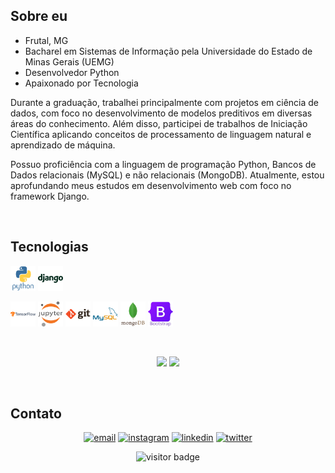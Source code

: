 <h2>Sobre eu</h2>


* Frutal, MG 
* Bacharel em Sistemas de Informação pela Universidade do Estado de Minas Gerais (UEMG)
* Desenvolvedor Python
* Apaixonado por Tecnologia 

<p>
  Durante a graduação, trabalhei principalmente com projetos em ciência de dados, com foco no desenvolvimento de modelos preditivos em diversas áreas do conhecimento. Além disso, participei de trabalhos de Iniciação Científica aplicando conceitos de processamento de linguagem natural e aprendizado de máquina. 
  <br>

  Possuo proficiência com a linguagem de programação Python, Bancos de Dados relacionais (MySQL) e não relacionais (MongoDB). 
  Atualmente, estou aprofundando meus estudos em desenvolvimento web com foco no framework Django. 

  <br>

   

</p>

<h2>Tecnologias</h2>

<p>
<code><img height="40" src="https://github.com/devicons/devicon/blob/master/icons/python/python-original-wordmark.svg"></code>
<code><img height="40" src="https://github.com/devicons/devicon/blob/master/icons/django/django-plain-wordmark.svg"></code>

<code><img height="40" src="https://github.com/devicons/devicon/blob/master/icons/tensorflow/tensorflow-original-wordmark.svg"></code>
<code><img height="40" src="https://github.com/devicons/devicon/blob/master/icons/jupyter/jupyter-original-wordmark.svg"></code>
<code><img height="40" src="https://github.com/devicons/devicon/blob/master/icons/git/git-original-wordmark.svg"></code>
<code><img height="40" src="https://github.com/devicons/devicon/blob/master/icons/mysql/mysql-original-wordmark.svg"></code>
<code><img height="40" src="https://github.com/devicons/devicon/blob/master/icons/mongodb/mongodb-original-wordmark.svg"></code>
<code><img height="40" src="https://github.com/devicons/devicon/blob/master/icons/bootstrap/bootstrap-original-wordmark.svg"></code>
</p>

<br>

<p align = "center">
  <img src = "https://github-readme-stats.vercel.app/api?username=luixmartins&show_icons=true&theme=bear" width = 350>
  <img src = "https://github-readme-streak-stats.herokuapp.com?user=luixmartins&theme=dark&hide_border=true" width = 350>
</p>

<br>

<h2>Contato</h2>

<p align="center">
   <a href="mailto:luizmartins.uemg@gmail.com"><img src="https://img.icons8.com/color/96/000000/gmail.png" width=70 alt="email"/></a>
   <a href="https://www.instagram.com/luixmartins"><img src="https://img.icons8.com/color/96/000000/instagram-new.png" width=70  alt="instagram"/></a>
   <a href="https://www.linkedin.com/in/luiz-henrique-dutra-martins-a31713193/"><img src="https://img.icons8.com/color/96/000000/linkedin.png" width=70  alt="linkedin"/></a>
   <a href="https://twitter.com/luixmartinz"><img src="https://img.icons8.com/color/96/000000/twitter.png" width=70 alt="twitter"/></a>
</p>

<p  align="center">
  <img src="https://komarev.com/ghpvc/?username=luixmartins&color=7159c0&style=flat-square" alt="visitor badge" width = 100/>
</p>
